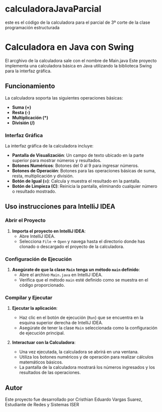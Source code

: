 # calculadoraJavaParcial
este es el código de la calculadora para el parcial de 3º corte de la clase programación estructurada 

# Calculadora en Java con Swing

El arcghivo de la calculadora sale con el nombre de Main.java
Este proyecto implementa una calculadora básica en Java utilizando la biblioteca Swing para la interfaz gráfica.

## Funcionamiento

La calculadora soporta las siguientes operaciones básicas:

- **Suma (+)**
- **Resta (-)**
- **Multiplicación (*)**
- **División (/)**

### Interfaz Gráfica

La interfaz gráfica de la calculadora incluye:

- **Pantalla de Visualización**: Un campo de texto ubicado en la parte superior para mostrar números y resultados.
- **Botones Numéricos**: Botones del 0 al 9 para ingresar números.
- **Botones de Operación**: Botones para las operaciones básicas de suma, resta, multiplicación y división.
- **Botón de Igual (=)**: Calcula y muestra el resultado en la pantalla.
- **Botón de Limpieza (C)**: Reinicia la pantalla, eliminando cualquier número o resultado mostrado.

## Uso instrucciones para IntelliJ IDEA

### Abrir el Proyecto

1. **Importa el proyecto en IntelliJ IDEA**:
   - Abre IntelliJ IDEA.
   - Selecciona `File` -> `Open` y navega hasta el directorio donde has clonado o descargado el proyecto de la calculadora.

### Configuración de Ejecución

1. **Asegúrate de que la clase `Main` tenga un método `main` definido**:
   - Abre el archivo `Main.java` en IntelliJ IDEA.
   - Verifica que el método `main` esté definido como se muestra en el código proporcionado.

### Compilar y Ejecutar

1. **Ejecutar la aplicación**:
   - Haz clic en el botón de ejecución (`Run`) que se encuentra en la esquina superior derecha de IntelliJ IDEA.
   - Asegúrate de tener la clase `Main` seleccionada como la configuración de ejecución principal.
   
2. **Interactuar con la Calculadora**:
   - Una vez ejecutada, la calculadora se abrirá en una ventana.
   - Utiliza los botones numéricos y de operación para realizar cálculos matemáticos básicos.
   - La pantalla de la calculadora mostrará los números ingresados y los resultados de las operaciones.


## Autor

Este proyecto fue desarrollado por Cristhian Eduardo Vargas Suarez, Estudiante de Redes y Sistemas ISER
